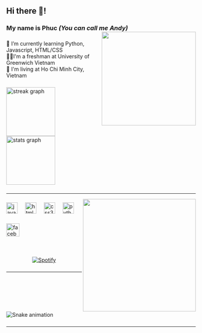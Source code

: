 <h2 align="left">Hi there 👋!</h2>

###

<h3 align="left">My name is Phuc <i>(You can call me Andy)</i><img align="right" height="250" src="https://media.tenor.com/bx7hbOEm4gMAAAAi/sakura-leaves.gif"/></h3> 

###

<p align="left">🌱 I’m currently learning Python, Javascript, HTML/CSS<br>👨‍💻I'm a freshman at University of Greenwich Vietnam<br>📍 I'm living at Ho Chi Minh City, Vietnam</p>

###

<div align="left">
  <img src="https://streak-stats.demolab.com?user=luvinhphuc&locale=en&mode=daily&theme=gotham&hide_border=false&border_radius=5&date_format=j%20M%5B%20Y%5D" height="130" alt="streak graph"  />
  <img src="https://github-readme-stats.vercel.app/api?username=luvinhphuc&hide_title=false&hide_rank=true&show_icons=true&include_all_commits=true&count_private=true&disable_animations=false&theme=gotham&locale=en&hide_border=false" height="130" alt="stats graph"  />
</div>

###
---
<img align="right" height="300" src="https://i.imgflip.com/a5zsza.gif"  />

###

<div align="left">
  <img src="https://cdn.jsdelivr.net/gh/devicons/devicon/icons/javascript/javascript-original.svg" height="30" alt="javascript logo"  />
  <img width="12" />
  <img src="https://cdn.jsdelivr.net/gh/devicons/devicon/icons/html5/html5-original.svg" height="30" alt="html5 logo"  />
  <img width="12" />
  <img src="https://cdn.jsdelivr.net/gh/devicons/devicon/icons/css3/css3-original.svg" height="30" alt="css3 logo"  />
  <img width="12" />
  <img src="https://cdn.jsdelivr.net/gh/devicons/devicon/icons/python/python-original.svg" height="30" alt="python logo"  />
</div>

###

<div align="left">
  <a href="https://www.facebook.com/luvinhfuc/" target="_blank">
    <img src="https://img.shields.io/static/v1?message=Facebook&logo=facebook&label=&color=1877F2&logoColor=white&labelColor=&style=for-the-badge" height="35" alt="facebook logo"  />
  </a>
</div>

###

&nbsp;<div align="center">
  [![Spotify](https://spotify-now-playing-luvinhphuc.vercel.app/api/spotify?background_color=0d1117&border_color=ffffff)](https://open.spotify.com/user/313jzhupegfrn4mxitcf4koe5uyy)
</div>

###
---
<br clear="both">

<img src="https://raw.githubusercontent.com/luvinhphuc/luvinhphuc/output/snake.svg" alt="Snake animation" />

###
---
